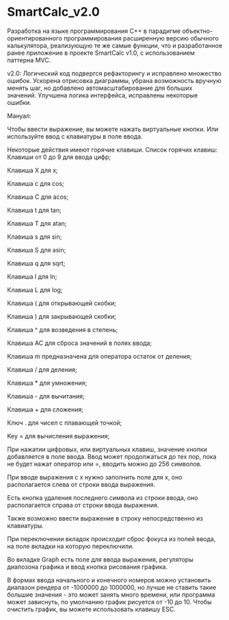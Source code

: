 # SmartCalc_v2.0

Разработка на языке программирования С++ в парадигме объектно-ориентированного программирования расширенную версию обычного калькулятора, реализующую те же самые функции, что и разработанное ранее приложение в проекте SmartCalc v1.0, с использованием паттерна MVC.

v2.0:
Логический код подвергся рефакторингу и исправлено множество ошибок. Ускорена отрисовка диаграммы, убрана возможность вручную менять шаг, но добавлено автомасштабирование для больших значений. Улучшена логика интерфейса, исправлены некоторые ошибки.

Мануал:

Чтобы ввести выражение, вы можете нажать виртуальные кнопки. Или используйте ввод с клавиатуры в поле ввода.

Некоторые действия имеют горячие клавиши. Список горячих клавиш: Клавиши от 0 до 9 для ввода цифр;

Клавиша X для х;

Клавиша c для cos;

Клавиша C для acos;

Клавиша t для tan;

Клавиша Т для atan;

Клавиша s для sin;

Клавиша S для asin;

Клавиша q для sqrt;

Клавиша l для ln;

Клавиша L для log;

Клавиша ( для открывающей скобки;

Клавиша ) для закрывающей скобки;

Клавиша ^ для возведения в степень;

Клавиша AC для сброса значений в полях ввода;

Клавиша m предназначена для оператора остаток от деления;

Клавиша / для деления;

Клавиша * для умножения;

Клавиша - для вычитания;

Клавиша + для сложения;

Ключ . для чисел с плавающей точкой;

Key = для вычисления выражения;

При нажатии цифровых, или виртуальных клавиш, значение кнопки добавляется в поле ввода. Ввод может продолжаться до тех пор, пока не будет нажат оператор или =, вводить можно до 256 символов.

При вводе выражения с х нужно заполнить поле для x, оно располагается слева от строки ввода выражения.

Есть кнопка удаления последнего символа из строки ввода, оно располагается справа от строки ввода выражения.

Также возможно ввести выражение в строку непосредственно из клавиатуры.

При переключении вкладок происходит сброс фокуса из полей ввода, на поле вкладки на которую переключили.

Во вкладке Graph есть поле для ввода выражения, регуляторы диапозона графика и ввод кнопка рисования графика.

В формах ввода начального и конечного номеров можно установить диапазон рендера от -1000000 до 1000000, но лучше не ставить такие большие значения - это может занять много времени, или программа может зависнуть, по умолчанию график рисуется от -10 до 10. Чтобы очистить график, вы можете использовать клавишу ESC.
